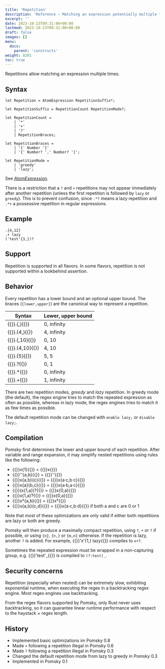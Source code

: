```yaml
---
title: 'Repetition'
description: 'Reference – Matching an expression potentially multiple times'
excerpt: ''
date: 2023-10-23T09:31:00+00:00
lastmod: 2023-10-23T09:31:00+00:00
draft: false
images: []
menu:
  docs:
    parent: 'constructs'
weight: 8201
toc: true
---
```


Repetitions allow matching an expression multiple times.

## Syntax

```pomsky
let Repetition = AtomExpression RepetitionSuffix*;

let RepetitionSuffix = RepetitionCount RepetitionMode?;

let RepetitionCount =
    | '*'
    | '+'
    | '?'
    | RepetitionBraces;

let RepetitionBraces =
    | '{' Number '}'
    | '{' Number? ',' Number? '}';

let RepetitionMode =
    | 'greedy'
    | 'lazy';
```

See _[AtomExpression](/docs/reference/grammar/#atomexpression)_.

There is a restriction that a `?` and `+` repetitions may not appear immediately after another
repetition (unless the first repetition is followed by `lazy` or `greedy`). This is to prevent
confusion, since `.*?` means a lazy repetition and `.*+` a possessive repetition in regular
expressions.

## Example

```pomsky
.{4,12}
.+ lazy
('test'{3,})?
```

## Support

Repetition is supported in all flavors. In some flavors, repetition is not supported within a
lookbehind assertion.

## Behavior

Every repetition has a lower bound and an optional upper bound. The braces (`{lower,upper}`) are
the canonical way to represent a repetition.

<!-- prettier-ignore -->
| Syntax                   | Lower, upper bound |
| ------------------------ | ------------------ |
| {{<po>}}.{,}{{</po>}}    | 0, infinity        |
| {{<po>}}.{4,}{{</po>}}   | 4, infinity        |
| {{<po>}}.{,10}{{</po>}}  | 0, 10              |
| {{<po>}}.{4,10}{{</po>}} | 4, 10              |
| {{<po>}}.{5}{{</po>}}    | 5, 5               |
| {{<po>}}.?{{</po>}}      | 0, 1               |
| {{<po>}}.*{{</po>}}      | 0, infinity        |
| {{<po>}}.+{{</po>}}      | 1, infinity        |

There are two repetition modes, _greedy_ and _lazy_ repetition. In greedy mode (the default), the
regex engine tries to match the repeated expression as often as possible, whereas in lazy mode, the
regex engines tries to match it as few times as possible.

The default repetition mode can be changed with `enable lazy;` or `disable lazy;`.

## Compilation

Pomsky first determines the lower and upper bound of each repetition. After variable and range
expansion, it may simplify nested repetitions using rules like the following:

- {{<po>}}x{1}{{</po>}} = {{<po>}}x{{</po>}}
- {{<po>}}''{a,b}{{</po>}} = {{<po>}}''{{</po>}}
- {{<po>}}x{a,b}{c}{{</po>}} = {{<po>}}x{a·c,b·c}{{</po>}}
- {{<po>}}x{a}{b,c}{{</po>}} = {{<po>}}x{a·b,a·c}{{</po>}}
- {{<po>}}(x{1,a})?{{</po>}} = {{<po>}}x{0,a}{{</po>}}
- {{<po>}}x{1,a}?{{</po>}} = {{<po>}}x{0,a}{{</po>}}
- {{<po>}}x*{a,b}{{</po>}} = {{<po>}}x*{{</po>}}
- {{<po>}}x{a,b}{c,d}{{</po>}} = {{<po>}}x{a·c,b·d}{{</po>}} if both a and c are 0 or 1

Note that most of these optimizations are only valid if either both repetitions are lazy or both
are greedy.

Pomsky will then produce a maximally compact repetition, using `?`, `+` or `?` if possible, or using
`{n}`, `{n,}` or `{m,n}` otherwise. If the repetition is lazy, another `?` is added. For example,
{{<po>}}'x'{1,} lazy{{</po>}} compiles to `x+?`.

Sometimes the repeated expression must be wrapped in a non-capturing group, e.g.
{{<po>}}'test'_{{</po>}} is compiled to `(?:test)_`.

## Security concerns

Repetition (especially when nested) can be extremely slow, exhibiting exponential runtime, when
executing the regex in a backtracking regex engine. Most regex engines use backtracking.

From the regex flavors supported by Pomsky, only Rust never uses backtracking, so it can guarantee
linear runtime performance with respect to the haystack × regex length.

## History

- Implemented basic optimizations im Pomsky 0.8
- Made `+` following a repetition illegal in Pomsky 0.6
- Made `?` following a repetition illegal in Pomsky 0.3
- Changed the default repetition mode from lazy to greedy in Pomsky 0.3
- Implemented in Pomsky 0.1
